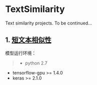 # TextSimilarity
Text similarity projects.      To be continued...         

## 1. [短文本相似性](短文本相似性/)
   
   模型运行环境：
   > -  python 2.7
   - tensorflow-gpu >= 1.4.0
   - keras >= 2.1.0
   
